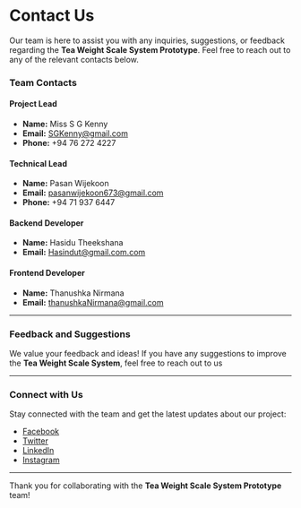 # Contact Us

Our team is here to assist you with any inquiries, suggestions, or feedback regarding the **Tea Weight Scale System Prototype**. Feel free to reach out to any of the relevant contacts below.

### Team Contacts

#### Project Lead

- **Name:** Miss S G Kenny
- **Email:** SGKenny@gmail.com
- **Phone:** +94 76 272 4227

#### Technical Lead
- **Name:** Pasan Wijekoon
- **Email:** pasanwijekoon673@gmail.com
- **Phone:** +94 71 937 6447

#### Backend Developer
- **Name:** Hasidu Theekshana
- **Email:** Hasindut@gmail.com.com

#### Frontend Developer
- **Name:** Thanushka Nirmana
- **Email:** thanushkaNirmana@gmail.com

---



### Feedback and Suggestions

We value your feedback and ideas! If you have any suggestions to improve the **Tea Weight Scale System**, feel free to reach out to us


---

### Connect with Us

Stay connected with the team and get the latest updates about our project:

- [Facebook](https://www.facebook.com/pasan.wijekoon.39/)
- [Twitter](https://twitter.com/pasan_wijekoon)
- [LinkedIn](https://www.linkedin.com/in/pasan-wijekoon-65295a1b0/)
- [Instagram](https://www.instagram.com/pasanwijekoon)

---

Thank you for collaborating with the **Tea Weight Scale System Prototype** team!
